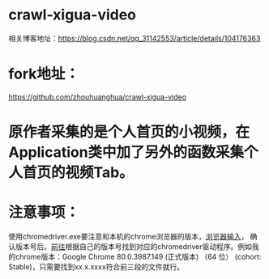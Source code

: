 # crawl-xigua-video
相关博客地址：https://blog.csdn.net/qq_31142553/article/details/104176363

# fork地址：
https://github.com/zhouhuanghua/crawl-xigua-video

# 原作者采集的是个人首页的小视频，在Application类中加了另外的函数采集个人首页的视频Tab。
# 注意事项：
使用chromedriver.exe要注意和本机的chrome浏览器的版本，[浏览器输入](chrome://version/)，
确认版本号后。[前往](http://chromedriver.storage.googleapis.com/index.html)根据自己的版本号找到对应的chromedriver驱动程序。例如我的chrome版本：Google Chrome	80.0.3987.149 (正式版本) （64 位） (cohort: Stable)，只需要找到xx.x.xxxx符合前三段的文件就行。
